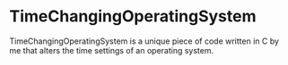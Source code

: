 # TimeChangingOperatingSystem
 TimeChangingOperatingSystem is a unique piece of code written in C by me that alters the time settings of an operating system. 
